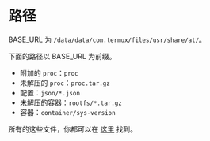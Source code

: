 # 路径

BASE_URL 为 `/data/data/com.termux/files/usr/share/at/`。

下面的路径以 BASE_URL 为前缀。

- 附加的 `proc`：`proc`
- 未解压的 `proc`：`proc.tar.gz`
- 配置：`json/*.json`
- 未解压的容器：`rootfs/*.tar.gz`
- 容器：`container/sys-version`

所有的这些文件，你都可以在 [这里](https://gitee.com/Tidal-team/at-resources) 找到。